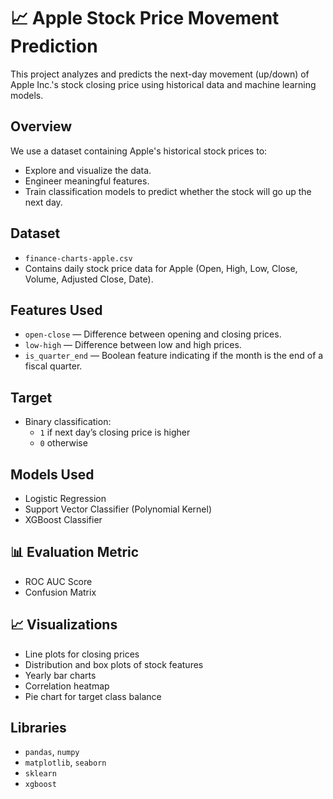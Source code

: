 # 📈 Apple Stock Price Movement Prediction

This project analyzes and predicts the next-day movement (up/down) of Apple Inc.'s stock closing price using historical data and machine learning models.

## Overview

We use a dataset containing Apple's historical stock prices to:
- Explore and visualize the data.
- Engineer meaningful features.
- Train classification models to predict whether the stock will go up the next day.

## Dataset

- `finance-charts-apple.csv`
- Contains daily stock price data for Apple (Open, High, Low, Close, Volume, Adjusted Close, Date).

## Features Used

- `open-close` — Difference between opening and closing prices.
- `low-high` — Difference between low and high prices.
- `is_quarter_end` — Boolean feature indicating if the month is the end of a fiscal quarter.

##  Target

- Binary classification:
  - `1` if next day’s closing price is higher
  - `0` otherwise

##  Models Used

- Logistic Regression
- Support Vector Classifier (Polynomial Kernel)
- XGBoost Classifier

## 📊 Evaluation Metric

- ROC AUC Score
- Confusion Matrix

## 📈 Visualizations

- Line plots for closing prices
- Distribution and box plots of stock features
- Yearly bar charts
- Correlation heatmap
- Pie chart for target class balance

##  Libraries

- `pandas`, `numpy`
- `matplotlib`, `seaborn`
- `sklearn`
- `xgboost`


